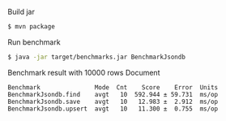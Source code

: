 Build jar

```bash
$ mvn package
```

Run benchmark
```bash
$ java -jar target/benchmarks.jar BenchmarkJsondb
```

Benchmark result
with 10000 rows Document

```
Benchmark               Mode  Cnt    Score    Error  Units
BenchmarkJsondb.find    avgt   10  592.944 ± 59.731  ms/op
BenchmarkJsondb.save    avgt   10   12.983 ±  2.912  ms/op
BenchmarkJsondb.upsert  avgt   10   11.300 ±  0.755  ms/op
```
